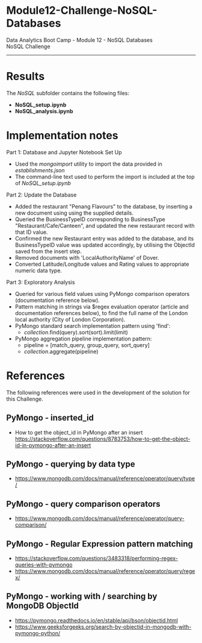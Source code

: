 # Module12-Challenge-NoSQL-Databases

Data Analytics Boot Camp - Module 12 - NoSQL Databases \
NoSQL Challenge

---

# Results

The *NoSQL* subfolder contains the following files:

- **NoSQL_setup.ipynb**
- **NoSQL_analysis.ipynb**

# Implementation notes

Part 1: Database and Jupyter Notebook Set Up

- Used the *mongoimport* utility to import the data provided in *establishments.json*
- The command-line text used to perform the import is included at the top of *NoSQL_setup.ipynb*

Part 2: Update the Database

- Added the restaurant "Penang Flavours" to the database, by inserting a new document using using the supplied details.
- Queried the BusinessTypeID corresponding to BusinessType "Restaurant/Cafe/Canteen", and updated the new restaurant record with that ID value.
- Confirmed the new Restaurant entry was added to the database, and its BusinessTypeID value was updated accordingly, by utilising the ObjectId saved from the insert step.
- Removed documents with 'LocalAuthorityName' of Dover.
- Converted Latitude/Longitude values and Rating values to appropriate numeric data type.

Part 3: Exploratory Analysis

- Queried for various field values using PyMongo comparison operators (documentation reference below).
- Pattern matching in strings via $regex evaluation operator (article and documentation references below), to find the full name of the London local authority (City of London Corporation).
- PyMongo standard search implementation pattern using 'find':
    - *collection*.find(query).sort(sort).limit(limit)
- PyMongo aggregation pipeline implementation pattern:
    - pipeline = [match_query, group_query, sort_query]
    - *collection*.aggregate(pipeline)

# References

The following references were used in the development of the solution for this Challenge.

## PyMongo - inserted_id
- How to get the object_id in PyMongo after an insert https://stackoverflow.com/questions/8783753/how-to-get-the-object-id-in-pymongo-after-an-insert

## PyMongo - querying by data type
- https://www.mongodb.com/docs/manual/reference/operator/query/type/

## PyMongo - query comparison operators
- https://www.mongodb.com/docs/manual/reference/operator/query-comparison/

## PyMongo - Regular Expression pattern matching
- https://stackoverflow.com/questions/3483318/performing-regex-queries-with-pymongo
- https://www.mongodb.com/docs/manual/reference/operator/query/regex/

## PyMongo - working with / searching by MongoDB ObjectId
- https://pymongo.readthedocs.io/en/stable/api/bson/objectid.html
- https://www.geeksforgeeks.org/search-by-objectid-in-mongodb-with-pymongo-python/
